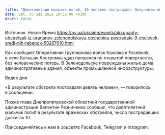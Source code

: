 ```yaml
---
title: "Девятилетний мальчик погиб, 10 человек пострадали. Оккупанты обстреляли Зеленодольск из Ураганов"
date: Sat, 03 Sep 2022 18:32:00 +0300
draft: false
---
```

Источник: Новое Время https://nv.ua/ukraine/events/okkupanty-obstrelyali-iz-uraganov-zelenodolskuyu-obshchinu-postradalo-9-chelovek-sredi-nih-rebenok-50267610.html


Как сообщает Оперативная группировка войск Каховка в Facebook, в селе Большая Костромка удар пришелся по открытой поверхности, без человеческих потерь. В Зеленодольске повреждены жилые дома, административные здания, объекты промышленной инфраструктуры.

 Видео дня   

«В результате обстрела пострадали девять человек», — говорилось в сообщении.

Позже глава Днепропетровской областной государственной администрации Валентин Резниченко сообщил, что девятилетний мальчик погиб в результате вражеских обстрелов, число пострадавших достигло 10.

Присоединяйтесь к нам в соцсетях Facebook, Telegram и Instagram.
